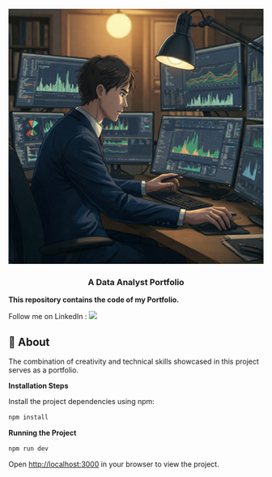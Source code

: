 <div align="center">
  <br />
    <a href="https://www.linkedin.com/in/mohammed-hamiz-k-5b1974272/" target="_blank">
      <img src="ReadMET.png" alt="Project Banner">
    </a>
  <br />

  <h3 align="center">A Data Analyst Portfolio</h3> 
</div>

**This repository contains the code of my Portfolio.**

Follow me on LinkedIn : [![](https://img.shields.io/badge/LinkedIn-0077B5?style=for-the-badge&logo=linkedin&logoColor=white)](https://www.linkedin.com/in/mohammed-hamiz-k-5b1974272/)

## <a name="introduction">🤖 About</a>

The combination of creativity and technical skills showcased in this project serves as a portfolio.

**Installation Steps**

Install the project dependencies using npm:

```bash
npm install
```

**Running the Project**

```bash
npm run dev
```

Open [http://localhost:3000](http://localhost:3000) in your browser to view the project.
